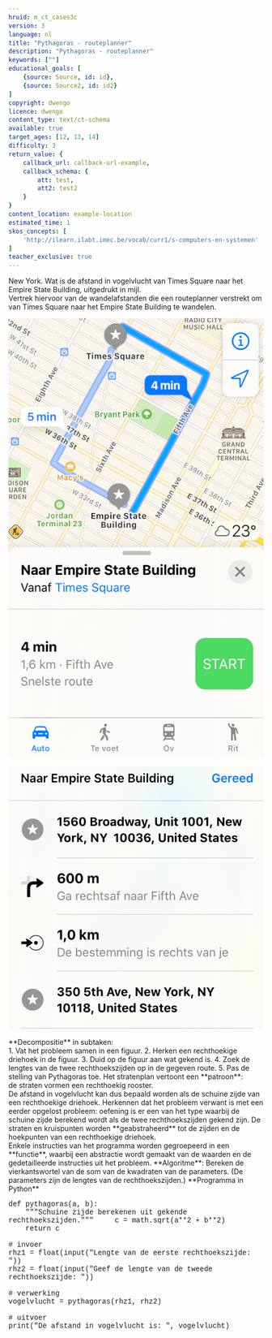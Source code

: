 ```yaml
---
hruid: m_ct_cases3c
version: 3
language: nl
title: "Pythagoras - routeplanner"
description: "Pythagoras - routeplanner"
keywords: [""]
educational_goals: [
    {source: Source, id: id}, 
    {source: Source2, id: id2}
]
copyright: dwengo
licence: dwengo
content_type: text/ct-schema
available: true
target_ages: [12, 13, 14]
difficulty: 3
return_value: {
    callback_url: callback-url-example,
    callback_schema: {
        att: test,
        att2: test2
    }
}
content_location: example-location
estimated_time: 1
skos_concepts: [
    'http://ilearn.ilabt.imec.be/vocab/curr1/s-computers-en-systemen'
]
teacher_exclusive: true
---
```


<context>
New York. Wat is de afstand in vogelvlucht van Times Square naar het Empire State Building, uitgedrukt in mijl. <br>
Vertrek hiervoor van de wandelafstanden die een routeplanner verstrekt om van Times Square naar het Empire State Building te wandelen.<br>

![Kaart New York](kaartnewyork.png)
    
![GPS New York](gpsnewyork.png)  
    

</context>
<decomposition>
**Decompositie** in subtaken:<br>
1. Vat het probleem samen in een figuur.
2. Herken een rechthoekige driehoek in de figuur.
3. Duid op de figuur aan wat gekend is.
4. Zoek de lengtes van de twee rechthoekszijden op in de gegeven route.
5. Pas de stelling van Pythagoras toe. 
</decomposition>
<patternRecognition>
Het stratenplan vertoont een **patroon**:<br> 
de straten vormen een rechthoekig rooster.<br>
De afstand in vogelvlucht kan dus bepaald worden als de schuine zijde van een rechthoekige driehoek.
Herkennen dat het probleem verwant is met een eerder opgelost probleem: oefening is er een van het type waarbij de schuine zijde berekend wordt als de twee rechthoekszijden gekend zijn.  
</patternRecognition>
<abstraction>
De straten en kruispunten worden **geabstraheerd** tot de zijden en de hoekpunten van een rechthoekige driehoek. <br>
Enkele instructies van het programma worden gegroepeerd in een **functie**, waarbij een abstractie wordt gemaakt van de waarden en de gedetailleerde instructies uit het probleem. 
</abstraction>
<algorithms>
**Algoritme**: Bereken de vierkantswortel van de som van de kwadraten van de parameters.
(De parameters zijn de lengtes van de rechthoekszijden.) 
</algorithms>
<implementation>
**Programma in Python**
<div class="alert alert-box alert-secondary"><p style="  font-family: 'Courier New', monospace;">
def pythagoras(a, b):<br>
&nbsp;&nbsp;&nbsp;&nbsp;"""Schuine zijde berekenen uit gekende rechthoekszijden."""  
&nbsp;&nbsp;&nbsp;&nbsp;c = math.sqrt(a**2 + b**2)<br>
&nbsp;&nbsp;&nbsp;&nbsp;return c<br><br>
# invoer<br>
rhz1 = float(input("Lengte van de eerste rechthoekszijde: "))<br>
rhz2 = float(input("Geef de lengte van de tweede rechthoekszijde: "))<br><br>
# verwerking<br>
vogelvlucht = pythagoras(rhz1, rhz2)<br><br>
# uitvoer<br>
print("De afstand in vogelvlucht is: ", vogelvlucht)
</div>

</implementation>
